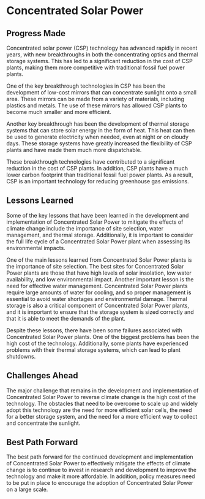 # Concentrated Solar Power

## Progress Made

Concentrated solar power (CSP) technology has advanced rapidly in recent years, with new breakthroughs in both the concentrating optics and thermal storage systems. This has led to a significant reduction in the cost of CSP plants, making them more competitive with traditional fossil fuel power plants.

One of the key breakthrough technologies in CSP has been the development of low-cost mirrors that can concentrate sunlight onto a small area. These mirrors can be made from a variety of materials, including plastics and metals. The use of these mirrors has allowed CSP plants to become much smaller and more efficient.

Another key breakthrough has been the development of thermal storage systems that can store solar energy in the form of heat. This heat can then be used to generate electricity when needed, even at night or on cloudy days. These storage systems have greatly increased the flexibility of CSP plants and have made them much more dispatchable.

These breakthrough technologies have contributed to a significant reduction in the cost of CSP plants. In addition, CSP plants have a much lower carbon footprint than traditional fossil fuel power plants. As a result, CSP is an important technology for reducing greenhouse gas emissions.

## Lessons Learned

Some of the key lessons that have been learned in the development and implementation of Concentrated Solar Power to mitigate the effects of climate change include the importance of site selection, water management, and thermal storage. Additionally, it is important to consider the full life cycle of a Concentrated Solar Power plant when assessing its environmental impacts.

One of the main lessons learned from Concentrated Solar Power plants is the importance of site selection. The best sites for Concentrated Solar Power plants are those that have high levels of solar insolation, low water availability, and low environmental impact. Another important lesson is the need for effective water management. Concentrated Solar Power plants require large amounts of water for cooling, and so proper management is essential to avoid water shortages and environmental damage. Thermal storage is also a critical component of Concentrated Solar Power plants, and it is important to ensure that the storage system is sized correctly and that it is able to meet the demands of the plant.

Despite these lessons, there have been some failures associated with Concentrated Solar Power plants. One of the biggest problems has been the high cost of the technology. Additionally, some plants have experienced problems with their thermal storage systems, which can lead to plant shutdowns.

## Challenges Ahead

The major challenge that remains in the development and implementation of Concentrated Solar Power to reverse climate change is the high cost of the technology. The obstacles that need to be overcome to scale up and widely adopt this technology are the need for more efficient solar cells, the need for a better storage system, and the need for a more efficient way to collect and concentrate the sunlight.

## Best Path Forward

The best path forward for the continued development and implementation of Concentrated Solar Power to effectively mitigate the effects of climate change is to continue to invest in research and development to improve the technology and make it more affordable. In addition, policy measures need to be put in place to encourage the adoption of Concentrated Solar Power on a large scale.
